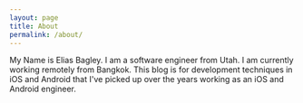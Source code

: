 ```yaml
---
layout: page
title: About
permalink: /about/
---
```


My Name is Elias Bagley. I am a software engineer from Utah. I am currently working remotely from Bangkok. This blog is for development techniques in iOS and Android that I've picked up over the years working as an iOS and Android engineer.
